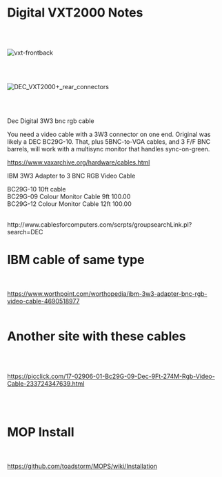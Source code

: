 # Digital VXT2000 Notes

<BR><BR>

![vxt-frontback](https://github.com/user-attachments/assets/4e503bd6-7720-40f8-9c30-4a5fb9ec323d)


<BR><BR>


![DEC_VXT2000+_rear_connectors](https://github.com/user-attachments/assets/13b936c3-89fd-4d66-a64b-da4ec4e1fca3)

<BR><BR>


Dec Digital 3W3 bnc rgb cable

 You need a video cable with a 3W3 connector on one end. Original was likely a DEC BC29G-10.
That, plus 5BNC-to-VGA cables, and 3 F/F BNC barrels, will work with a multisync monitor that handles sync-on-green.

https://www.vaxarchive.org/hardware/cables.html

IBM 3W3 Adapter to 3 BNC RGB Video Cable


BC29G-10  10ft cable<BR>
BC29G-09	Colour Monitor Cable 9ft	100.00<BR>
BC29G-12	Colour Monitor Cable 12ft 100.00<BR>

<BR>
http://www.cablesforcomputers.com/scrpts/groupsearchLink.pl?search=DEC

<BR>

# IBM cable of same type

<BR><BR>
https://www.worthpoint.com/worthopedia/ibm-3w3-adapter-bnc-rgb-video-cable-4690518977
<BR><BR>
# Another site with these cables

<BR><BR>

https://picclick.com/17-02906-01-Bc29G-09-Dec-9Ft-274M-Rgb-Video-Cable-233724347639.html

<BR><BR>

# MOP Install

<BR><BR>
https://github.com/toadstorm/MOPS/wiki/Installation

